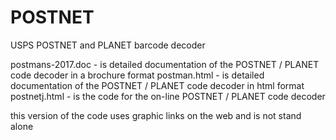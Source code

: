 # POSTNET
USPS POSTNET and PLANET barcode decoder

postmans-2017.doc - is detailed documentation of the POSTNET / PLANET code decoder in a brochure format
postman.html      - is detailed documentation of the POSTNET / PLANET code decoder in html format
postnetj.html     - is the code for the on-line POSTNET / PLANET code decoder

this version of the code uses graphic links on the web and is not stand alone

